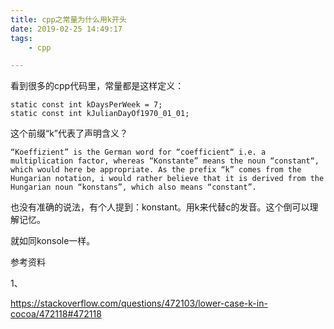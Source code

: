 ```yaml
---
title: cpp之常量为什么用k开头
date: 2019-02-25 14:49:17
tags:
	- cpp

---
```




看到很多的cpp代码里，常量都是这样定义：

```
static const int kDaysPerWeek = 7;
static const int kJulianDayOf1970_01_01;
```

这个前缀“k”代表了声明含义？

```
“Koeffizient” is the German word for “coefficient“ i.e. a multiplication factor, whereas “Konstante” means the noun “constant“, which would here be appropriate. As the prefix “k” comes from the Hungarian notation, i would rather believe that it is derived from the Hungarian noun “konstans”, which also means “constant”.
```

也没有准确的说法，有个人提到：konstant。用k来代替c的发音。这个倒可以理解记忆。

就如同konsole一样。



参考资料

1、

https://stackoverflow.com/questions/472103/lower-case-k-in-cocoa/472118#472118